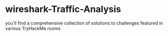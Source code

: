 # wireshark-Traffic-Analysis
you'll find a comprehensive collection of solutions to challenges featured in various TryHackMe rooms
